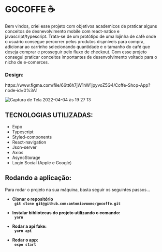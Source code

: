 <h1>GOCOFFE  ☕️</h1>
<p>Bem vindos, criei esse projeto com objetivos academicos de praticar alguns conceitos de desnevolvimento mobile com react-natice e javascript/typescript. Trata-se de um protótipo de uma lojinha de café onde o usuário consegue percorrer pelos produtos dispníveis para compra, adicionar ao carrinho selecionando quantidade e o tamanho do café que deseja comprar e prosseguir pelo fluxo de checkout. Com esse projeto consegui praticar conceitos importantes de desenvolvimento voltado para o nicho de e-comerces.</p>

<h3>Design:</h3>
<link> https://www.figma.com/file/66tt6h7jW1hW1jpyvoZ5G4/Coffe-Shop-App?node-id=0%3A1 </link>

![Captura de Tela 2022-04-04 às 19 27 13](https://user-images.githubusercontent.com/7297243/161642142-9aefbf47-f7e5-44ec-8d57-5698522da715.png)

<h2>TECNOLOGIAS UTILIZADAS:</h2>
<ul>
      <li>Expo</li>
      <li>Typescript</li>
      <li>Styled-components</li>
      <li>React-navigation</li>
      <li>Json-server</li>
      <li>Axios</li>
      <li>AsyncStorage</li>
      <li>Login Social (Apple e Google)</li>
</ul>

<h2>Rodando a aplicação:</h2>
<p> Para rodar o projeto na sua máquina, basta seguir os seguintes passos... </p>

   <ul> 
    <li><b>Clonar o repositório</li>
    <code> git clone git@github.com:antoniovuono/gocoffe.git</code>
   </ul>
   <ul> 
    <li><b>Instalar bibliotecas do projeto utilizando o comando:</li></b>
    <code> yarn </code>
   </ul>
   <ul> 
    <li><b>Rodar a api fake:</li></b>
    <code> yarn api </code>
   </ul>
    <ul> 
    <li><b>Rodar o app:</li></b>
    <code> expo start </code>
   </ul>
